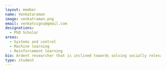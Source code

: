 ```yaml
---
layout: member
name: Venkataraman
image: venkatraman.png
email: venkatvignu@gmail.com
designations: 
  - PhD Scholar
areas:
  - Systems and control
  - Machine learning
  - Reinforcement learning
bio: Ardent researcher that is inclined towards solving socially relevant problems. 
type: student
---
```

